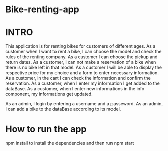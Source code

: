 # Bike-renting-app
# INTRO

This application is for renting bikes for customers of different ages.
As a customer when I want to rent a bike, I can choose the model and check the rules of the renting company.
As a customer I can choose the pickup and return dates. 
As a customer, I can not make a reservation of a bike when there is no bike left in that model.
As a customer  I will be able to display the respective price for my choice and a form to enter necessary information.
As a customer, in the cart I can check the information and confirm the reservation.
As a customer, when I enter  my information I get added to the dataBase.
As a customer, when I enter new informations in the info component, my informations get updated. 


As an admin, I login by entering a username and a passeword.
As an admin, I can add a bike to the dataBase according to its model. 

# How to run the app
npm install to install the dependencies
and then run npm start 
